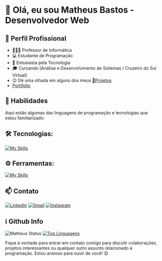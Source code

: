 # 👋 Olá, eu sou Matheus Bastos - Desenvolvedor Web

## 💼 Perfil Profissional

- 👨🏾‍🏫 Professor de Informática
- 💻 Estudante de Programação
- 🌱 Entusiasta pela Tecnologia
- 🎓 Cursando [Análise e Desenvolvimento de Sistemas / Cruzeiro do Sul Virtual]
- 😉 Dê uma olhada em alguns dos meus [🚀Projetos](https://github.com/matheuspvbastos/estudos)
- [Portifolio](https://matheuspvbastos.github.io/projetos-web/meu-portifolio)

## 🧠 Habilidades

Aqui estão algumas das linguagens de programação e tecnologias que estou familiarizado:

## 🛠 Tecnologias: 

[![My Skills](https://skillicons.dev/icons?i=html,css,js)](https://skillicons.dev)  <!-- Mais icones nesse link: https://github.com/tandpfun/skill-icons/tree/main/icons -->

## ⚙️ Ferramentas:
[![My Skills](https://skillicons.dev/icons?i=notion,vscode,github,git)](https://skillicons.dev)<br>

## 📫 Contato
<div>
<a href="https://www.linkedin.com/in/matheusvbastos/" target="_blank"><img alt="LinkedIn" src="https://img.shields.io/badge/linkedin-%230077B5.svg?&style=for-the-badge&logo=linkedin&logoColor=white" /></a> <a href="mailto:matheuspvbastos@gmail.com" target="_blank"><img alt="Gmail" src="https://img.shields.io/badge/Gmail-D14836?style=for-the-badge&logo=gmail&logoColor=white"/></a> <a href="https://www.instagram.com/matbastos_" target="_blank"><img alt="Instagram" src="https://img.shields.io/badge/Instagram-E4405F?style=for-the-badge&logo=instagram&logoColor=white" /> </a>
</div>

## ℹ️ Github Info

![Matheus Status](https://github-readme-stats.vercel.app/api?username=matheuspvbastos&show_icons=true)
[![Top Linguagens](https://github-readme-stats.vercel.app/api/top-langs/?username=matheuspvbastos&layout=compact)](https://github.com/matheuspvbastos/github-readme-stats)

Fique à vontade para entrar em contato comigo para discutir colaborações, projetos interessantes ou qualquer outro assunto relacionado à programação. Estou ansioso para ouvir de você! 😊 <br><br>
